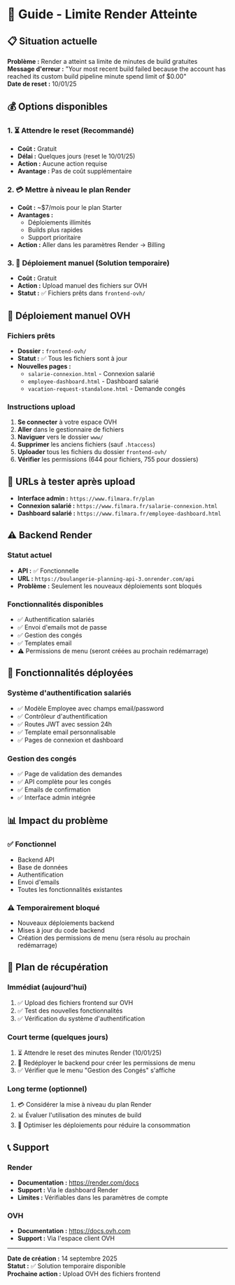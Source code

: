 # 🚨 Guide - Limite Render Atteinte

## 📋 Situation actuelle

**Problème :** Render a atteint sa limite de minutes de build gratuites  
**Message d'erreur :** "Your most recent build failed because the account has reached its custom build pipeline minute spend limit of $0.00"  
**Date de reset :** 10/01/25

## 💰 Options disponibles

### 1. ⏳ Attendre le reset (Recommandé)
- **Coût :** Gratuit
- **Délai :** Quelques jours (reset le 10/01/25)
- **Action :** Aucune action requise
- **Avantage :** Pas de coût supplémentaire

### 2. 💳 Mettre à niveau le plan Render
- **Coût :** ~$7/mois pour le plan Starter
- **Avantages :**
  - Déploiements illimités
  - Builds plus rapides
  - Support prioritaire
- **Action :** Aller dans les paramètres Render → Billing

### 3. 🔧 Déploiement manuel (Solution temporaire)
- **Coût :** Gratuit
- **Action :** Upload manuel des fichiers sur OVH
- **Statut :** ✅ Fichiers prêts dans `frontend-ovh/`

## 🚀 Déploiement manuel OVH

### Fichiers prêts
- **Dossier :** `frontend-ovh/`
- **Statut :** ✅ Tous les fichiers sont à jour
- **Nouvelles pages :**
  - `salarie-connexion.html` - Connexion salarié
  - `employee-dashboard.html` - Dashboard salarié
  - `vacation-request-standalone.html` - Demande congés

### Instructions upload
1. **Se connecter** à votre espace OVH
2. **Aller** dans le gestionnaire de fichiers
3. **Naviguer** vers le dossier `www/`
4. **Supprimer** les anciens fichiers (sauf `.htaccess`)
5. **Uploader** tous les fichiers du dossier `frontend-ovh/`
6. **Vérifier** les permissions (644 pour fichiers, 755 pour dossiers)

## 🔗 URLs à tester après upload

- **Interface admin :** `https://www.filmara.fr/plan`
- **Connexion salarié :** `https://www.filmara.fr/salarie-connexion.html`
- **Dashboard salarié :** `https://www.filmara.fr/employee-dashboard.html`

## ⚠️ Backend Render

### Statut actuel
- **API :** ✅ Fonctionnelle
- **URL :** `https://boulangerie-planning-api-3.onrender.com/api`
- **Problème :** Seulement les nouveaux déploiements sont bloqués

### Fonctionnalités disponibles
- ✅ Authentification salariés
- ✅ Envoi d'emails mot de passe
- ✅ Gestion des congés
- ✅ Templates email
- ⚠️ Permissions de menu (seront créées au prochain redémarrage)

## 🎯 Fonctionnalités déployées

### Système d'authentification salariés
- ✅ Modèle Employee avec champs email/password
- ✅ Contrôleur d'authentification
- ✅ Routes JWT avec session 24h
- ✅ Template email personnalisable
- ✅ Pages de connexion et dashboard

### Gestion des congés
- ✅ Page de validation des demandes
- ✅ API complète pour les congés
- ✅ Emails de confirmation
- ✅ Interface admin intégrée

## 📊 Impact du problème

### ✅ Fonctionnel
- Backend API
- Base de données
- Authentification
- Envoi d'emails
- Toutes les fonctionnalités existantes

### ⚠️ Temporairement bloqué
- Nouveaux déploiements backend
- Mises à jour du code backend
- Création des permissions de menu (sera résolu au prochain redémarrage)

## 🔄 Plan de récupération

### Immédiat (aujourd'hui)
1. ✅ Upload des fichiers frontend sur OVH
2. ✅ Test des nouvelles fonctionnalités
3. ✅ Vérification du système d'authentification

### Court terme (quelques jours)
1. ⏳ Attendre le reset des minutes Render (10/01/25)
2. 🔄 Redéployer le backend pour créer les permissions de menu
3. ✅ Vérifier que le menu "Gestion des Congés" s'affiche

### Long terme (optionnel)
1. 💳 Considérer la mise à niveau du plan Render
2. 📊 Évaluer l'utilisation des minutes de build
3. 🔧 Optimiser les déploiements pour réduire la consommation

## 📞 Support

### Render
- **Documentation :** https://render.com/docs
- **Support :** Via le dashboard Render
- **Limites :** Vérifiables dans les paramètres de compte

### OVH
- **Documentation :** https://docs.ovh.com
- **Support :** Via l'espace client OVH

---

**Date de création :** 14 septembre 2025  
**Statut :** ✅ Solution temporaire disponible  
**Prochaine action :** Upload OVH des fichiers frontend













